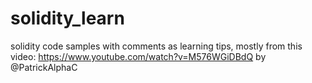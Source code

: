 # solidity_learn
solidity code samples with comments as learning tips, mostly from this video: https://www.youtube.com/watch?v=M576WGiDBdQ by @PatrickAlphaC
